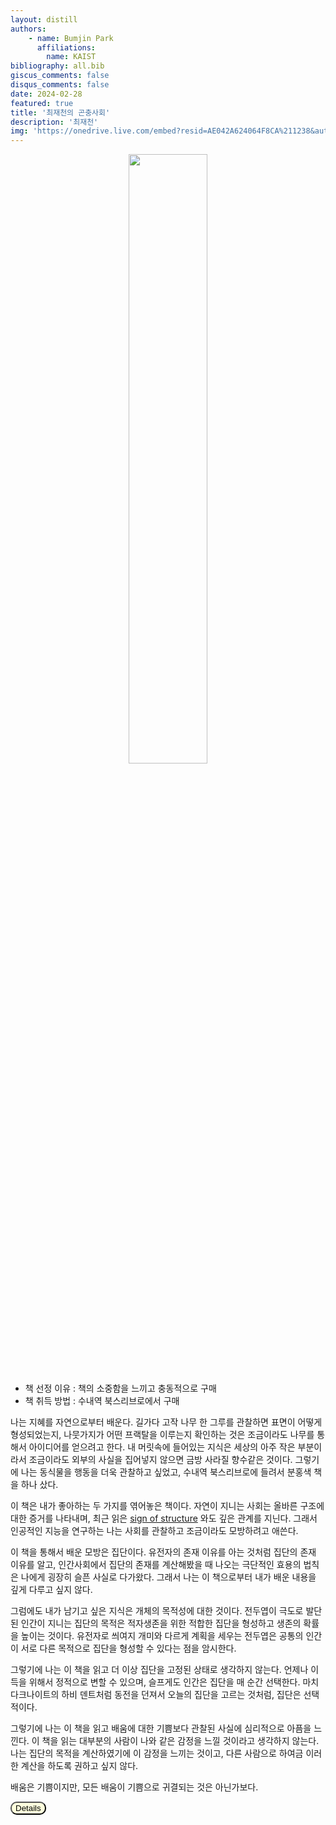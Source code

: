 ```yaml
---
layout: distill
authors: 
    - name: Bumjin Park
      affiliations:
        name: KAIST
bibliography: all.bib
giscus_comments: false
disqus_comments: false
date: 2024-02-28
featured: true
title: '최재천의 곤충사회'
description: '최재천'
img: 'https://onedrive.live.com/embed?resid=AE042A624064F8CA%211238&authkey=%21AOkR7zN7njkXG08&width=592&height=802'
---
```



<center>
<img src="https://onedrive.live.com/embed?resid=AE042A624064F8CA%211238&authkey=%21AOkR7zN7njkXG08&width=592&height=802" style="width:50%">
</center>


* 책 선정 이유 : 책의 소중함을 느끼고 충동적으로 구매
* 책 취득 방법 : 수내역 북스리브로에서 구매



나는 지혜를 자연으로부터 배운다. 
길가다 고작 나무 한 그루를 관찰하면 표면이 어떻게 형성되었는지, 나뭇가지가 어떤 프랙탈을 이루는지 확인하는 것은 조금이라도 나무를 통해서 아이디어를 얻으려고 한다. 내 머릿속에 들어있는 지식은 세상의 아주 작은 부분이라서 조금이라도 외부의 사실을 집어넣지 않으면 금방 사라질 향수같은 것이다. 그렇기에 나는 동식물을 행동을 더욱 관찰하고 싶었고, 수내역 북스리브로에 들려서 분홍색 책을 하나 샀다. 

이 책은 내가 좋아하는 두 가지를 엮어놓은 책이다. 자연이 지니는 사회는 올바른 구조에 대한 증거를 나타내며, 최근 읽은 [sign of structure](https://www.anthropic.com/news/transformer-circuits) 와도 깊은 관계를 지닌다. 그래서 인공적인 지능을 연구하는 나는 사회를 관찰하고 조금이라도 모방하려고 애쓴다. 

이 책을 통해서 배운 모방은 집단이다. 유전자의 존재 이유를 아는 것처럼 집단의 존재 이유를 알고, 인간사회에서 집단의 존재를 계산해봤을 때 나오는 극단적인 효용의 법칙은 나에게 굉장히 슬픈 사실로 다가왔다. 그래서 나는 이 책으로부터 내가 배운 내용을 깊게 다루고 싶지 않다. 

그럼에도 내가 남기고 싶은 지식은 개체의 목적성에 대한 것이다. 전두엽이 극도로 발단된 인간이 지니는 집단의 목적은 적자생존을 위한 적합한 집단을 형성하고 생존의 확률을 높이는 것이다. 유전자로 씌여지 개미와 다르게 계획을 세우는 전두엽은 공통의 인간이 서로 다른 목적으로 집단을 형성할 수 있다는 점을 암시한다. 

그렇기에 나는 이 책을 읽고 더 이상 집단을 고정된 상태로 생각하지 않는다. 언제나 이득을 위해서 정적으로 변할 수 있으며, 슬프게도 인간은 집단을 매 순간 선택한다. 마치 다크나이트의 하비 덴트처럼 동전을 던져서 오늘의 집단을 고르는 것처럼, 집단은 선택적이다. 

그렇기에 나는 이 책을 읽고 배움에 대한 기쁨보다 관찰된 사실에 심리적으로 아픔을 느낀다. 이 책을 읽는 대부분의 사람이 나와 같은 감정을 느낄 것이라고 생각하지 않는다. 나는 집단의 목적을 계산하였기에 이 감정을 느끼는 것이고, 다른 사람으로 하여금 이러한 계산을 하도록 권하고 싶지 않다. 

배움은 기쁨이지만, 모든 배움이 기쁨으로 귀결되는 것은 아닌가보다. 


<button onclick="myFunction(6)" style="background-color:#FFFFDD;border-radius:10px">Details</button>

<div id="6" style="display:none;border:3px solid #DDDDDD;padding:1rem;" markdown="1">


</div>




<script>
function myFunction(n) {
  var x = document.getElementById(n);
  if (x.style.display === "none") {
    x.style.display = "block";
  } else {
    x.style.display = "none";
  }
}
</script>